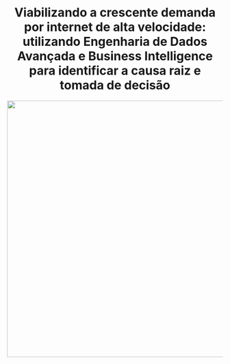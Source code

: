 <div align="center">

# Viabilizando a crescente demanda por internet de alta velocidade: utilizando Engenharia de Dados Avançada e Business Intelligence para identificar a causa raiz e tomada de decisão

</div>

<p align="center">
    <img src="https://blog.inforpro.com.br/wp-content/uploads/2021/05/Design-sem-nome-1-1200x650.jpg" width="600"/>
</p>

